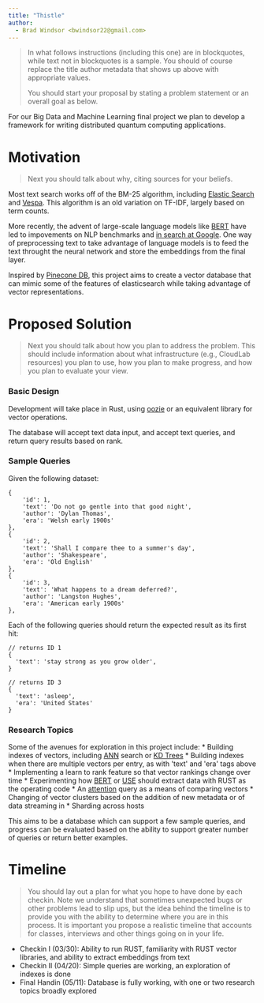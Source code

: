 ```yaml
---
title: "Thistle"
author:
  - Brad Windsor <bwindsor22@gmail.com>
---
```


> In what follows instructions (including this one) are in blockquotes, while
> text not in blockquotes is a sample. You should of course replace the title
> author metadata that shows up above with appropriate values.
>
> You should start your proposal by stating a problem statement or an overall
> goal  as below.

For our Big Data and Machine Learning final project we plan to develop a
framework for writing distributed quantum computing applications.

# Motivation
> Next you should talk about why, citing sources for your beliefs.
 
Most text search works off of the BM-25 algorithm, including [Elastic Search](https://www.elastic.co/blog/practical-bm25-part-2-the-bm25-algorithm-and-its-variables) and 
[Vespa](https://docs.vespa.ai/en/reference/bm25.html). This algorithm is an old variation on TF-IDF, largely based on term counts.

More recently, the advent of large-scale language models like [BERT](https://blog.google/products/search/search-language-understanding-bert/) have led 
to impovements on NLP benchmarks and [in search at Google](https://blog.google/products/search/search-language-understanding-bert/). One way of preprocessing text to
take advantage of language models is to feed the text throught the neural network and store the embeddings from the final layer.

Inspired by [Pinecone DB](https://www.pinecone.io/), this project aims to create a vector database that can mimic some of the features of elasticsearch while
taking advantage of vector representations.

# Proposed Solution
> Next you should talk about how you plan to address the problem. 
> This should include information about what infrastructure (e.g., CloudLab
> resources) you plan to use, how you plan to make progress, and how you plan to
> evaluate your view.


### Basic Design
Development will take place in Rust, using [oozie](https://docs.rs/oozie/0.1.2/oozie/index.html) or an equivalent library for vector operations.

The database will accept text data input, and accept text queries, and return query results based on rank.

### Sample Queries

Given the following dataset:

```
{
    'id': 1,
    'text': 'Do not go gentle into that good night',
    'author': 'Dylan Thomas',
    'era': 'Welsh early 1900s'
},
{
    'id': 2,
    'text': 'Shall I compare thee to a summer's day',
    'author': 'Shakespeare',
    'era': 'Old English'
},
{
    'id': 3,
    'text': 'What happens to a dream deferred?',
    'author': 'Langston Hughes',
    'era': 'American early 1900s'
},
```
Each of the following queries should return the expected result as its first hit:
```
// returns ID 1
{
  'text': 'stay strong as you grow older',
}

// returns ID 3
{
  'text': 'asleep',
  'era': 'United States'
}
```

### Research Topics
Some of the avenues for exploration in this project include:
    * Building indexes of vectors, including [ANN](https://github.com/ZJULearning/efanna) search or [KD Trees](https://graphics.stanford.edu/papers/gkdtrees/gkdtrees.pdf)
    * Building indexes when there are multiple vectors per entry, as with 'text' and 'era' tags above 
    * Implementing a learn to rank feature so that vector rankings change over time
    * Experimenting how [BERT](https://github.com/nghuyong/bert-classification-tf-serving) or [USE](https://arxiv.org/abs/1803.11175) should extract data with RUST as the operating code
    * An [attention](https://arxiv.org/pdf/1706.03762.pdf) query as a means of comparing vectors
    * Changing of vector clusters based on the addition of new metadata or of data streaming in
    * Sharding across hosts 


This aims to be a database which can support a few sample queries, and progress can be evaluated based on the ability to support greater number of queries or return better examples.



# Timeline
> You should lay out a plan for what you hope to have done by each checkin. Note
> we understand that sometimes unexpected bugs or other problems lead to slip
> ups, but the idea behind the timeline is to provide you with the ability to
> determine where you are in this process. It is important you propose a
> realistic timeline that accounts for classes, interviews and other things
> going on in your life.

* Checkin I (03/30): Ability to run RUST, familiarity with RUST vector libraries, and ability to extract embeddings from text
* Checkin II (04/20): Simple queries are working, an exploration of indexes is done
* Final Handin (05/11): Database is fully working, with one or two research topics broadly explored
